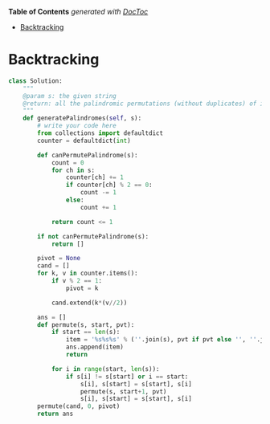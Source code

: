<!-- START doctoc generated TOC please keep comment here to allow auto update -->
<!-- DON'T EDIT THIS SECTION, INSTEAD RE-RUN doctoc TO UPDATE -->
**Table of Contents**  *generated with [DocToc](https://github.com/thlorenz/doctoc)*

- [Backtracking](#backtracking)

<!-- END doctoc generated TOC please keep comment here to allow auto update -->

# Backtracking

```python
class Solution:
    """
    @param s: the given string
    @return: all the palindromic permutations (without duplicates) of it
    """
    def generatePalindromes(self, s):
        # write your code here
        from collections import defaultdict
        counter = defaultdict(int)

        def canPermutePalindrome(s):
            count = 0
            for ch in s:
                counter[ch] += 1
                if counter[ch] % 2 == 0:
                    count -= 1
                else:
                    count += 1

            return count <= 1

        if not canPermutePalindrome(s):
            return []

        pivot = None
        cand = []
        for k, v in counter.items():
            if v % 2 == 1:
                pivot = k

            cand.extend(k*(v//2))

        ans = []
        def permute(s, start, pvt):
            if start == len(s):
                item = '%s%s%s' % (''.join(s), pvt if pvt else '', ''.join(s[::-1]))
                ans.append(item)
                return

            for i in range(start, len(s)):
                if s[i] != s[start] or i == start:
                    s[i], s[start] = s[start], s[i]
                    permute(s, start+1, pvt)
                    s[i], s[start] = s[start], s[i]
        permute(cand, 0, pivot)
        return ans
```
